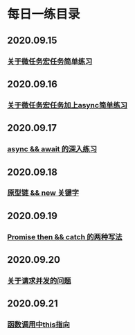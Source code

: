 # 每日一练目录

## 2020.09.15

### [关于微任务宏任务简单练习](2020-09-15.md)

## 2020.09.16
### [关于微任务宏任务加上async简单练习](2020-09-16.md)

## 2020.09.17
### [async && await 的深入练习](2020-09-17.md)

## 2020.09.18
### [原型链 && new 关键字](2020-09-18.md)

## 2020.09.19
### [Promise then && catch 的两种写法](2020-09-19.md)

## 2020.09.20
### [关于请求并发的问题](2020-09-20.md)

## 2020.09.21
### [函数调用中this指向](2020-09-21.md)
